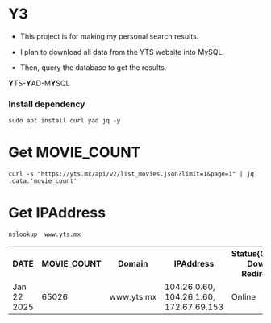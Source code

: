 # Y3



 - This project is for making my personal search results.

 - I plan to download all data from the YTS website into MySQL.

 - Then, query the database to get the results.

**Y**TS-**Y**AD-M**Y**SQL




### Install dependency

```
sudo apt install curl yad jq -y

```



# Get MOVIE_COUNT

```
curl -s "https://yts.mx/api/v2/list_movies.json?limit=1&page=1" | jq .data.'movie_count'
```
 

# Get IPAddress

```
nslookup  www.yts.mx
```

<table>
  <tr>
    <th>DATE</th>
    <th>MOVIE_COUNT</th>
    <th>Domain</th>
    <th>IPAddress</th>
    <th>Status{Online, Down, Redirect}</th>
    <th>Sync{successfully, notyet}</th>
    <th>Summery</th>
  </tr>
<tr>
  <td style="width: 50px; word-wrap: break-word;">Jan 22 2025</td>
  <td style="width: 150px; word-wrap: break-word;">65026</td>
  <td style="width: 150px; word-wrap: break-word;">www.yts.mx</td>
  <td style="width: 150px; word-wrap: break-word;">104.26.0.60, 104.26.1.60, 172.67.69.153</td>
  <td style="width: 200px; word-wrap: break-word;">Online</td>
  <td style="width: 200px; word-wrap: break-word;">notyet</td>
  <td style="width: 200px; word-wrap: break-word;"></td>
</tr>
</table>



